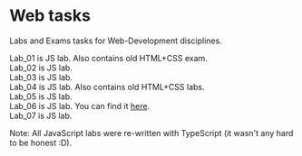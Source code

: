 # Web tasks

Labs and Exams tasks for Web-Development disciplines.

Lab_01 is JS lab. Also contains old HTML+CSS exam.<br>
Lab_02 is JS lab.<br>
Lab_03 is JS lab.<br>
Lab_04 is JS lab. Also contains old HTML+CSS labs.<br>
Lab_05 is JS lab.<br>
Lab_06 is JS lab. You can find it [here](https://github.com/BesedinAlex/CatchTheBall).<br>
Lab_07 is JS lab.

Note: All JavaScript labs were re-written with TypeScript (it wasn't any hard to be honest :D).
